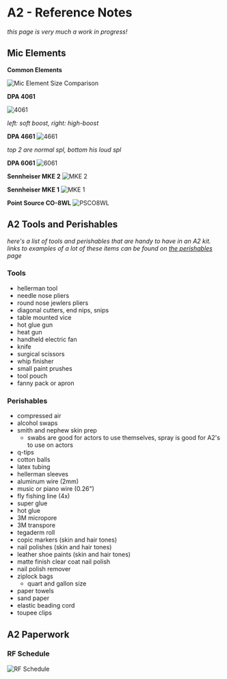 # A2 - Reference Notes
*this page is very much a work in  progress!*

## Mic Elements
**Common Elements**

![Mic Element Size Comparison](photos/Mic_Element_Size_Comparison.png)


**DPA 4061**

![4061](photos/a2_dpa_4061.jpeg)

*left: soft boost, right: high-boost*

**DPA 4661**
![4661](photos/a2_dpa_4661.jpeg)

*top 2 are normal spl, bottom his loud spl*

**DPA 6061**
![6061](photos/a2_dpa_6061.jpeg)

**Sennheiser MKE 2**
![MKE 2](photos/a2_senn_mke_2.jpeg)

**Sennheiser MKE 1**
![MKE 1](photos/a2_senn_mke_1.jpeg)

**Point Source CO-8WL**
![PSCO8WL](photos/a2_ps_series8.jpeg)


## A2 Tools and Perishables
*here's a list of tools and perishables that are handy to have in an A2 kit. links to examples of a lot of these items can be found on [the perishables](https://soundreferencenotes.com/ref_perishables.html) page*

### Tools
* hellerman tool
* needle nose pliers
* round nose jewlers pliers
* diagonal cutters, end nips, snips
* table mounted vice
* hot glue gun
* heat gun
* handheld electric fan
* knife
* surgical scissors
* whip finisher
* small paint prushes
* tool pouch
* fanny pack or apron

### Perishables
* compressed air
* alcohol swaps
* smith and nephew skin prep
	* swabs are good for actors to use themselves, spray is good for A2's to use on actors
* q-tips
* cotton balls
* latex tubing
* hellerman sleeves
* aluminum wire (2mm)
* music or piano wire (0.26")
* fly fishing line (4x)
* super glue
* hot glue
* 3M micropore
* 3M transpore
* tegaderm roll
* copic markers (skin and hair tones)
* nail polishes (skin and hair tones)
* leather shoe paints (skin and hair tones)
* matte finish clear coat nail polish
* nail polish remover
* ziplock bags
	* quart and gallon size
* paper towels
* sand paper
* elastic beading cord
* toupee clips

## A2 Paperwork

### RF Schedule
![RF Schedule](photos/RF_Schedule.png)
